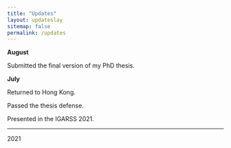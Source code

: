 ```yaml
---
title: "Updates"
layout: updateslay
sitemap: false
permalink: /updates
---
```

**August**

Submitted the final version of my PhD thesis. 

**July**

Returned to Hong Kong.

Passed the thesis defense.

Presented in the IGARSS 2021.

---
2021
